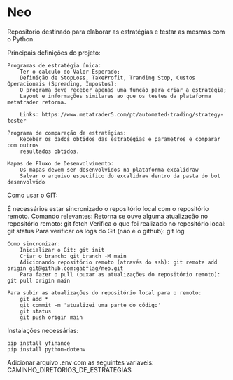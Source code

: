 # Neo

Repositorio destinado para elaborar as estratégias e testar as mesmas com o Python.

Principais definições do projeto:

    Programas de estratégia única:
        Ter o calculo do Valor Esperado;
        Definição de StopLoss, TakeProfit, Tranding Stop, Custos Operacionais (Spreading, Impostos);
        O programa deve receber apenas uma função para criar a estratégia;
        Layout e informações similares ao que os testes da plataforma metatrader retorna.

        Links: https://www.metatrader5.com/pt/automated-trading/strategy-tester
    
    Programa de comparação de estratégias:
        Receber os dados obtidos das estratégias e parametros e comparar com outros
        resultados obtidos.

    Mapas de Fluxo de Desenvolvimento:
        Os mapas devem ser desenvolvidos na plataforma excalidraw
        Salvar o arquivo especifico do excalidraw dentro da pasta do bot desenvolvido




Como usar o GIT:

É necessários estar sincronizado o repositório local com o repositório remoto. Comando relevantes:
    Retorna se ouve alguma atualização no repositório remoto: git fetch
    Verifica o que foi realizado no repositório local: git status
    Para verificar os logs do Git (não é o github): git log 

    Como sincronizar:
        Inicializar o Git: git init
        Criar o branch: git branch -M main
        Adicionando repositório remoto (através do ssh): git remote add origin git@github.com:gabflag/neo.git
        Para fazer o pull (puxar as atualizações do repositório remoto): git pull origin main
    
    Para subir as atualizações do repositório local para o remoto:
        git add *
        git commit -m 'atualizei uma parte do código'
        git status
        git push origin main



Instalações necessárias:

    pip install yfinance
    pip install python-dotenv

Adicionar arquivo .env com as seguintes variaveis:
    CAMINHO_DIRETORIOS_DE_ESTRATEGIAS